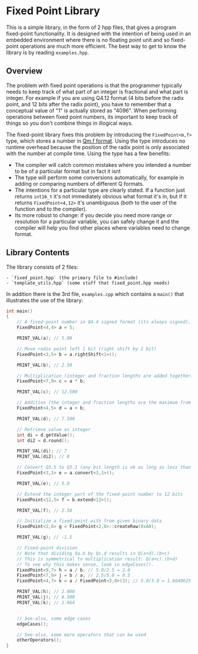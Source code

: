 Fixed Point Library
===================

This is a simple library, in the form of 2 hpp files, that gives a program fixed-point functionality. It is designed with the intention of being used in an embedded environment where there is no floating point unit and so fixed-point operations are much more efficient. The best way to get to know the library is by reading `examples.hpp`.

Overview
--------

The problem with fixed point operations is that the programmer typically needs to keep track of what part of an integer is fractional and what part is integer. For example if you are using Q4.12 format (4 bits before the radix point, and 12 bits after the radix point), you have to remember that a conceptual value of "1" is actually stored as "4096". When performing operations between fixed point numbers, its important to keep track of things so you don't combine things in illogical ways.

The fixed-point library fixes this problem by introducing the `FixedPoint<m,f>` type, which stores a number in [Qm.f format](http://en.wikipedia.org/wiki/Fixed-point_arithmetic#Notation). Using the type introduces no runtime overhead because the position of the radix point is only associated with the number at compile time. Using the type has a few benefits:

- The compiler will catch common mistakes where you intended a number to be of a particular format but in fact it isnt
- The type will perform some conversions automatically, for example in adding or comparing numbers of different Q formats.
- The intentions for a particular type are clearly stated. If a function just returns `int16_t` it's not immediately obvious what format it's in, but if it returns `FixedPoint<4,12>` it's unambiguous (both to the user of the function and to the compiler).
- Its more robust to change: if you decide you need more range or resolution for a particular variable, you can safely change it and the compiler will help you find other places where variables need to change format.

Library Contents
----------------

The library consists of 2 files:

	- `fixed_point.hpp` (the primary file to #include)
	- `template_utils.hpp` (some stuff that fixed_point.hpp needs)

In addition there is the 3rd file, `examples.cpp` which contains a `main()` that illustrates the use of the library:

```C++
int main()
{
    // A fixed-point number in Q4.4 signed format (its always signed), with value "5"
    FixedPoint<4,4> a = 5;

    PRINT_VAL(a); // 5.00

    // Move radix point left 1 bit (right shift by 1 bit)
    FixedPoint<3,5> b = a.rightShift<1>();

    PRINT_VAL(b); // 2.50

    // Multiplication (integer and fraction lengths are added together)
    FixedPoint<7,9> c = a * b;

    PRINT_VAL(c); // 12.500

    // Addition (the integer and fraction lengths are the maximum from each operand)
    FixedPoint<4,5> d = a + b;

    PRINT_VAL(d); // 7.500

    // Retrieve value as integer
    int di = d.getValue();
    int di2 = d.round();

    PRINT_VAL(di); // 7
    PRINT_VAL(di2); // 8

    // Convert Q3.5 to Q3.1 (any bit length is ok as long as less than 64 total)
    FixedPoint<3,1> e = a.convert<3,1>();

    PRINT_VAL(e); // 5.0

    // Extend the integer part of the fixed-point number to 12 bits
    FixedPoint<12,5> f = b.extend<12>();

    PRINT_VAL(f); // 2.50

    // Initialize a fixed-point with from given binary data
    FixedPoint<2,6> g = FixedPoint<2,6>::createRaw(0xA0);

    PRINT_VAL(g); // -1.5

    // Fixed-point division
    // Note that dividing Qa.b by Qc.d results in Q(a+d).(b+c)
    // This is symmetrical to multiplication result: Q(a+c).(b+d)
    // To see why this makes sense, look in edgeCases().
    FixedPoint<9,7> h = a / b; // 5.0/2.5 = 2.0
    FixedPoint<7,9> j = b / a; // 2.5/5.0 = 0.5
    FixedPoint<4,7> k = a / FixedPoint<3,0>(3); // 5.0/3.0 = 1.6640625

    PRINT_VAL(h); // 2.000
    PRINT_VAL(j); // 0.500
    PRINT_VAL(k); // 1.664


    // See-also, some edge cases
    edgeCases();

    // See-also, some more operators that can be used
    otherOperators();
}
```